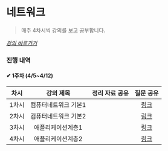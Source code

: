 # 네트워크

> 매주 4차시씩 강의를 보고 공부합니다.

_[강의 바로가기](http://www.kocw.net/home/cview.do?cid=6166c077e545b736)_

### 진행 내역

#### ✔ 1주차 (4/5~4/12)

| 차시 | 강의 제목 | 정리 자료 공유 | 질문 공유 |
| :-----: | :-----: | :-----: | :-----: | 
| 1차시 | 컴퓨터네트워크 기본1 | | [링크]() |
| 2차시 | 컴퓨터네트워크 기본2 | | [링크]() |
| 3차시 | 애플리케이션계층1 | | [링크]() |
| 4차시 | 애플리케이션계층2 | | [링크]() |
